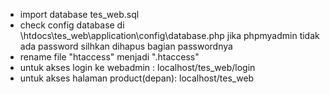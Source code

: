 - import database tes_web.sql
- check config database di \htdocs\tes_web\application\config\database.php jika phpmyadmin tidak ada password silhkan dihapus bagian passwordnya
- rename file "htaccess" menjadi ".htaccess"
- untuk akses login ke webadmin : localhost/tes_web/login
- untuk akses halaman product(depan): localhost/tes_web


